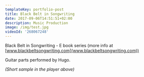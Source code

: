 ```yaml
---
templateKey: portfolio-post
title: Black Belt in Songwriting
date: 2017-09-06T14:51:51+02:00
description: Music Production
image: /img/test.jpg
videoId: '268067248'
---
```

Black Belt in Songwriting - E book series (more info at [www.blackbeltsongwriting.com](www.blackbeltsongwriting.com))

Guitar parts performed by Hugo. 

_(Short sample in the player above)_
